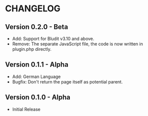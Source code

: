 CHANGELOG
=========

Version 0.2.0 - Beta
--------------------
-   Add: Support for Bludit v3.10 and above.
-   Remove: The separate JavaScript file, the code is now written in plugin.php directly.

Version 0.1.1 - Alpha
---------------------
-   Add: German Language
-   Bugfix: Don't return the page itself as potential parent.

Version 0.1.0 - Alpha
---------------------
-   Initial Release
